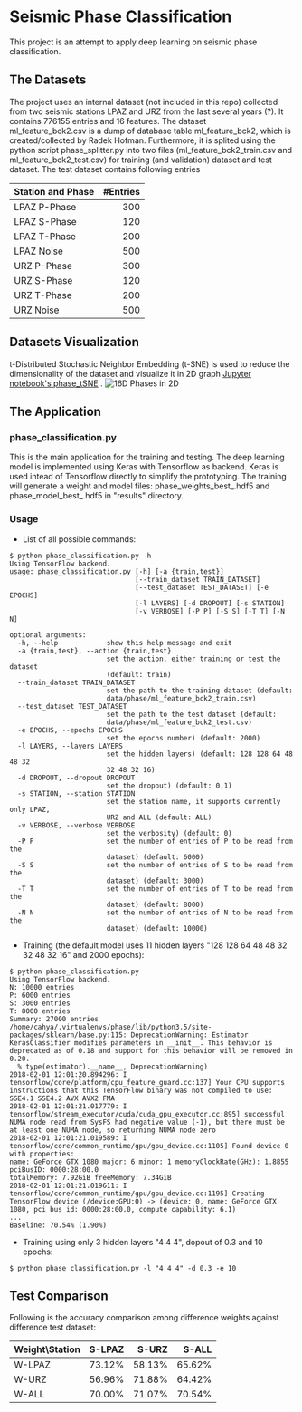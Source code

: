 # Seismic Phase Classification

This project is an attempt to apply deep learning on seismic phase classification. 

## The Datasets
The project uses an internal dataset (not included in this repo) collected from two seismic stations LPAZ 
and URZ from the last several years (?). It contains 776155 entries and 16 features. The dataset  
ml_feature_bck2.csv is a dump of database table ml_feature_bck2, which is created/collected by Radek Hofman.
Furthermore, it is splited using the python script phase_splitter.py into two files (ml_feature_bck2_train.csv 
and ml_feature_bck2_test.csv) for training (and validation) dataset and test dataset. The test dataset 
contains following entries

|  Station and Phase | #Entries    |
| ------------------ |  ----------:|
|  LPAZ P-Phase      |   300       |
|  LPAZ S-Phase      |   120       |
|  LPAZ T-Phase      |   200       |
|  LPAZ Noise        |   500       |
|  URZ P-Phase       |   300       |
|  URZ S-Phase       |   120       |
|  URZ T-Phase       |   200       |
|  URZ Noise         |   500       |


## Datasets Visualization
t-Distributed Stochastic Neighbor Embedding (t-SNE) is used to reduce the dimensionality of the dataset
and visualize it in 2D graph [Jupyter notebook's phase_tSNE](https://github.com/cahya-wirawan/phase-classification/blob/master/phase_tsne.ipynb) . 
![16D Phases in 2D](https://github.com/cahya-wirawan/phase-classification/blob/master/images/4Phases-tSNE.jpg)

## The Application

### phase_classification.py
This is the main application for the training and testing. The deep learning model is implemented using Keras 
with Tensorflow as backend. Keras is used intead of Tensorflow directly to simplify the prototyping. The training will 
generate a weight and model files: phase_weights_best_<station name>.hdf5 and phase_model_best_<station name>.hdf5 in 
"results" directory. 

### Usage

* List of all possible commands:
```
$ python phase_classification.py -h                                                                                      
Using TensorFlow backend.                                                                                                                                  
usage: phase_classification.py [-h] [-a {train,test}]                                                                                                      
                               [--train_dataset TRAIN_DATASET]                                                                                             
                               [--test_dataset TEST_DATASET] [-e EPOCHS]                                                                                   
                               [-l LAYERS] [-d DROPOUT] [-s STATION]                                                                                       
                               [-v VERBOSE] [-P P] [-S S] [-T T] [-N N]                                                                                    
                                                                                                                                                           
optional arguments:                                                                                                                                        
  -h, --help            show this help message and exit                                                                                                    
  -a {train,test}, --action {train,test}                                                                                                                   
                        set the action, either training or test the dataset                                                                                
                        (default: train)                                                                                                                   
  --train_dataset TRAIN_DATASET                                                                                                                            
                        set the path to the training dataset (default:                                                                                     
                        data/phase/ml_feature_bck2_train.csv)                                                                                              
  --test_dataset TEST_DATASET                                                                                                                              
                        set the path to the test dataset (default:                                                                                         
                        data/phase/ml_feature_bck2_test.csv)                                                                                               
  -e EPOCHS, --epochs EPOCHS                                                                                                                               
                        set the epochs number) (default: 2000)                                                                                             
  -l LAYERS, --layers LAYERS                                                                                                                               
                        set the hidden layers) (default: 128 128 64 48 48 32                                                                               
                        32 48 32 16)                                                                                                                       
  -d DROPOUT, --dropout DROPOUT                                                                                                                            
                        set the dropout) (default: 0.1)                                                                                                    
  -s STATION, --station STATION                                                                                                                            
                        set the station name, it supports currently only LPAZ,                                                                             
                        URZ and ALL (default: ALL)                                                                                                         
  -v VERBOSE, --verbose VERBOSE                                                                                                                            
                        set the verbosity) (default: 0)                                                                                                    
  -P P                  set the number of entries of P to be read from the                                                                                 
                        dataset) (default: 6000)                                                                                                           
  -S S                  set the number of entries of S to be read from the                                                                                 
                        dataset) (default: 3000)                                                                                                           
  -T T                  set the number of entries of T to be read from the                                                                                 
                        dataset) (default: 8000)                                                                                                           
  -N N                  set the number of entries of N to be read from the                                                                                 
                        dataset) (default: 10000)                
```

* Training (the default model uses 11 hidden layers "128 128 64 48 48 32 32 48 32 16" and 2000 epochs):
```
$ python phase_classification.py
Using TensorFlow backend.
N: 10000 entries
P: 6000 entries
S: 3000 entries
T: 8000 entries
Summary: 27000 entries
/home/cahya/.virtualenvs/phase/lib/python3.5/site-packages/sklearn/base.py:115: DeprecationWarning: Estimator KerasClassifier modifies parameters in __init__. This behavior is deprecated as of 0.18 and support for this behavior will be removed in 0.20.
  % type(estimator).__name__, DeprecationWarning)
2018-02-01 12:01:20.894296: I tensorflow/core/platform/cpu_feature_guard.cc:137] Your CPU supports instructions that this TensorFlow binary was not compiled to use: SSE4.1 SSE4.2 AVX AVX2 FMA
2018-02-01 12:01:21.017779: I tensorflow/stream_executor/cuda/cuda_gpu_executor.cc:895] successful NUMA node read from SysFS had negative value (-1), but there must be at least one NUMA node, so returning NUMA node zero
2018-02-01 12:01:21.019589: I tensorflow/core/common_runtime/gpu/gpu_device.cc:1105] Found device 0 with properties: 
name: GeForce GTX 1080 major: 6 minor: 1 memoryClockRate(GHz): 1.8855
pciBusID: 0000:28:00.0
totalMemory: 7.92GiB freeMemory: 7.34GiB
2018-02-01 12:01:21.019611: I tensorflow/core/common_runtime/gpu/gpu_device.cc:1195] Creating TensorFlow device (/device:GPU:0) -> (device: 0, name: GeForce GTX 1080, pci bus id: 0000:28:00.0, compute capability: 6.1)
...
Baseline: 70.54% (1.90%)

```
* Training using only 3 hidden layers "4 4 4", dopout of 0.3 and 10 epochs:
```
$ python phase_classification.py -l "4 4 4" -d 0.3 -e 10
```
## Test Comparison

Following is the accuracy comparison among difference weights against difference test dataset:

|  Weight\Station |  S-LPAZ   |  S-URZ   |  S-ALL   |
| --------------- | ---------:|---------:| --------:|
| W-LPAZ          |   73.12%  |  58.13%  |  65.62%  |
| W-URZ           |   56.96%  |  71.88%  |  64.42%  |
| W-ALL           |   70.00%  |  71.07%  |  70.54%  |